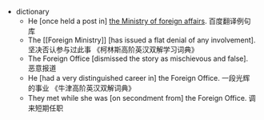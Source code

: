 - dictionary 
    - He [once held a post in] [the Ministry of foreign affairs](((wLHeTsfdL))). 百度翻译例句库
    - The [[Foreign Ministry]] [has issued a flat denial of any involvement]. 坚决否认参与过此事 《柯林斯高阶英汉双解学习词典》
    - The Foreign Office [dismissed the story as mischievous and false]. 恶意报道
    - He [had a very distinguished career in] the Foreign Office. 一段光辉的事业 《牛津高阶英汉双解词典》
    - They met while she was [on secondment from] the Foreign Office. 调来短期任职
